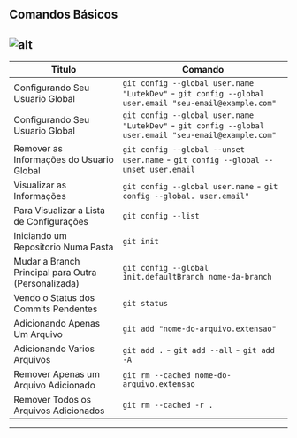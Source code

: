 ## Comandos Básicos
![alt](https://blog.da2k.com.br/uploads/2015/07/banner-git-e-github-ninja.jpg)
---

| Titulo                                              | Comando                                                                                               |
| --------------------------------------------------- | ----------------------------------------------------------------------------------------------------- |
| Configurando Seu Usuario Global                     | `git config --global user.name "LutekDev"` - `git config --global user.email "seu-email@example.com"` |
| Configurando Seu Usuario Global                     | `git config --global user.name "LutekDev"` - `git config --global user.email "seu-email@example.com"` |
| Remover as Informações do Usuario Global            | `git config --global --unset user.name` - `git config --global --unset user.email`                    |
| Visualizar as Informações                           | `git config --global user.name` - `git config --global. user.email"`                                  |
| Para Visualizar a Lista de Configurações            | `git config --list`                                                                                   |
| Iniciando um Repositorio Numa Pasta                 | `git init`                                                                                            |
| Mudar a Branch Principal para Outra (Personalizada) | `git config --global init.defaultBranch nome-da-branch`                                               |
| Vendo o Status dos Commits Pendentes                | `git status`                                                                                          |
| Adicionando Apenas Um Arquivo                       | `git add "nome-do-arquivo.extensao"`                                                                  |
| Adicionando Varios Arquivos                         | `git add .` - `git add --all` - `git add -A`                                                          |
| Remover Apenas um Arquivo Adicionado                | `git rm --cached nome-do-arquivo.extensao`                                                            |
| Remover Todos os Arquivos Adicionados               | `git rm --cached -r .`                                                                                |

---


